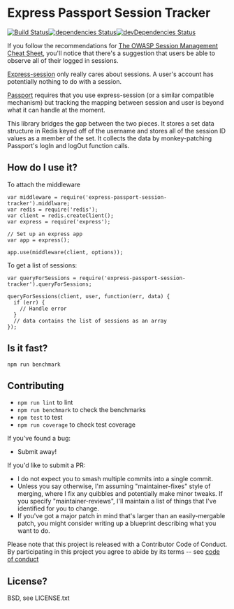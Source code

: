 # Express Passport Session Tracker

[![Build Status](https://travis-ci.org/rm3web/express-passport-session-tracker.svg?branch=master)](https://travis-ci.org/rm3web/express-passport-session-tracker)[![dependencies Status](https://david-dm.org/rm3web/express-passport-session-tracker/status.svg)](https://david-dm.org/rm3web/express-passport-session-tracker)[![devDependencies Status](https://david-dm.org/rm3web/express-passport-session-tracker/dev-status.svg)](https://david-dm.org/rm3web/express-passport-session-tracker?type=dev)

If you follow the recommendations for [The OWASP Session Management Cheat Sheet](https://www.owasp.org/index.php/Session_Management_Cheat_Sheet), you'll notice that there's a suggestion that users be able to observe all of their logged in sessions.

[Express-session](https://www.npmjs.com/package/express-session) only really cares about sessions.  A user's account has potentially nothing to do with a session.

[Passport](http://passportjs.org/) requires that you use express-session (or a similar compatible mechanism) but tracking the mapping between session and user is beyond what it can handle at the moment.

This library bridges the gap between the two pieces.  It stores a set data structure in Redis keyed off of the username and stores all of the session ID values as a member of the set.  It collects the data by monkey-patching Passport's logIn and logOut function calls.

## How do I use it?

To attach the middleware
```node
var middleware = require('express-passport-session-tracker').middlware;
var redis = require('redis');
var client = redis.createClient();
var express = require('express');

// Set up an express app
var app = express();

app.use(middleware(client, options));
```

To get a list of sessions:
```node
var queryForSessions = require('express-passport-session-tracker').queryForSessions;

queryForSessions(client, user, function(err, data) {
  if (err) {
    // Handle error
  }
  // data contains the list of sessions as an array
});
```

## Is it fast?

`npm run benchmark`

## Contributing

* `npm run lint` to lint
* `npm run benchmark` to check the benchmarks
* `npm test` to test
* `npm run coverage` to check test coverage

If you've found a bug:
 * Submit away!

If you'd like to submit a PR:
 * I do not expect you to smash multiple commits into a single commit.
 * Unless you say otherwise, I'm assuming "maintainer-fixes" style of merging, where I fix any quibbles and potentially make minor tweaks.  If you specify "maintainer-reviews", I'll maintain a list of things that I've identified for you to change.
 * If you've got a major patch in mind that's larger than an easily-mergable patch, you might consider writing up a blueprint describing what you want to do.

Please note that this project is released with a Contributor Code of Conduct. By participating in this project you agree to abide by its terms -- see [code of conduct](code_of_conduct.md)

## License?

BSD, see LICENSE.txt
